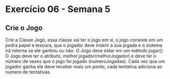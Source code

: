 # Exercício 06 - Semana 5

## Crie o Jogo

Crie a Classe Jogo, essa classe vai ter o jogo em si, o jogo consiste em um pedra papel e tesoura, que o jogador deve inserir a sua jogada e o sistema irá retorna se ele ganhou ou não.
O Jogo deve estar em um método jogar().
O Jogo deve ter o atributo, melhor jogador(melhorJogador) e deve ter o número de vezes que o jogo foi jogado (numeroJogadas).
Cada vez que um jogador ganha ele deve receber mais um ponto, cada tentativa adiciona ao numero de tentativas.
